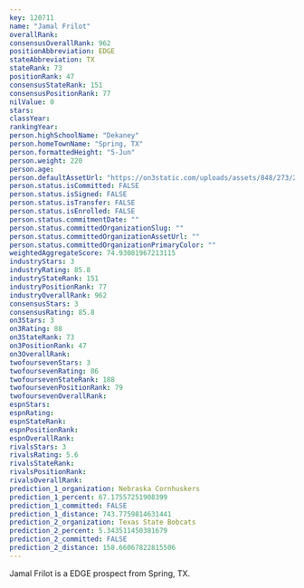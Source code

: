 ```yaml
---
key: 120711
name: "Jamal Frilot"
overallRank: 
consensusOverallRank: 962
positionAbbreviation: EDGE
stateAbbreviation: TX
stateRank: 73
positionRank: 47
consensusStateRank: 151
consensusPositionRank: 77
nilValue: 0
stars: 
classYear: 
rankingYear: 
person.highSchoolName: "Dekaney"
person.homeTownName: "Spring, TX"
person.formattedHeight: "5-Jun"
person.weight: 220
person.age: 
person.defaultAssetUrl: "https://on3static.com/uploads/assets/848/273/273848.jpeg"
person.status.isCommitted: FALSE
person.status.isSigned: FALSE
person.status.isTransfer: FALSE
person.status.isEnrolled: FALSE
person.status.commitmentDate: ""
person.status.committedOrganizationSlug: ""
person.status.committedOrganizationAssetUrl: ""
person.status.committedOrganizationPrimaryColor: ""
weightedAggregateScore: 74.93081967213115
industryStars: 3
industryRating: 85.8
industryStateRank: 151
industryPositionRank: 77
industryOverallRank: 962
consensusStars: 3
consensusRating: 85.8
on3Stars: 3
on3Rating: 88
on3StateRank: 73
on3PositionRank: 47
on3OverallRank: 
twofoursevenStars: 3
twofoursevenRating: 86
twofoursevenStateRank: 188
twofoursevenPositionRank: 79
twofoursevenOverallRank: 
espnStars: 
espnRating: 
espnStateRank: 
espnPositionRank: 
espnOverallRank: 
rivalsStars: 3
rivalsRating: 5.6
rivalsStateRank: 
rivalsPositionRank: 
rivalsOverallRank: 
prediction_1_organization: Nebraska Cornhuskers
prediction_1_percent: 67.17557251908399
prediction_1_committed: FALSE
prediction_1_distance: 743.7759814631441
prediction_2_organization: Texas State Bobcats
prediction_2_percent: 5.343511450381679
prediction_2_committed: FALSE
prediction_2_distance: 158.66067822815506
---
```

Jamal Frilot is a EDGE prospect from Spring, TX.